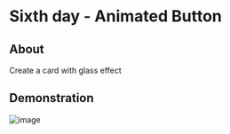 # Sixth day - Animated Button

## About

Create a card with glass effect 

## Demonstration

![image](card_glass_fx.gif)